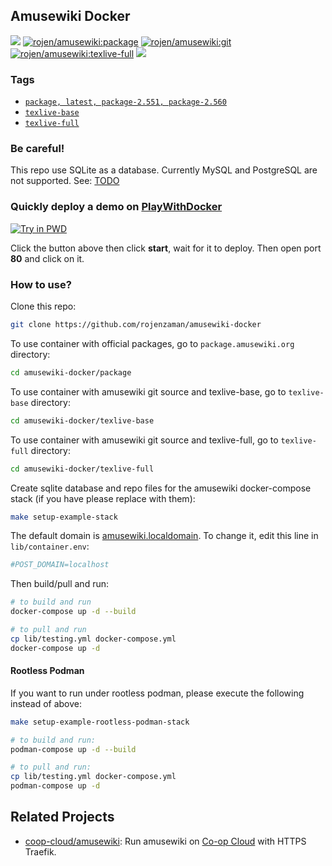 ## Amusewiki Docker

[![](https://img.shields.io/docker/image-size/rojen/amusewiki/latest)](https://hub.docker.com/r/rojen/amusewiki) [![rojen/amusewiki:package](https://github.com/rojenzaman/amusewiki-docker/actions/workflows/package.yml/badge.svg)](https://github.com/rojenzaman/amusewiki-docker/actions/workflows/package.yml) [![rojen/amusewiki:git](https://github.com/rojenzaman/amusewiki-docker/actions/workflows/texlive-base.yml/badge.svg)](https://github.com/rojenzaman/amusewiki-docker/actions/workflows/texlive-base.yml) [![rojen/amusewiki:texlive-full](https://github.com/rojenzaman/amusewiki-docker/actions/workflows/texlive-full.yml/badge.svg)](https://github.com/rojenzaman/amusewiki-docker/actions/workflows/texlive-full.yml) [![](https://img.shields.io/docker/pulls/rojen/amusewiki)](https://hub.docker.com/r/rojen/amusewiki)

<!--
https://badgen.net/docker/layers/rojen/amusewiki/latest/amd64?icon=docker&label=layers
-->

### Tags

 - [`package, latest, package-2.551, package-2.560`](https://github.com/rojenzaman/amusewiki-docker/blob/master/package/Dockerfile)
 - [`texlive-base`](https://github.com/rojenzaman/amusewiki-docker/blob/master/texlive-base/Dockerfile)
 - [`texlive-full`](https://github.com/rojenzaman/amusewiki-docker/blob/master/texlive-full/Dockerfile)

### Be careful!

This repo use SQLite as a database. Currently MySQL and PostgreSQL are not supported. See: [TODO](https://github.com/rojenzaman/amusewiki-docker/blob/master/TODO.md)

### Quickly deploy a demo on [PlayWithDocker](https://labs.play-with-docker.com/?stack=https://raw.githubusercontent.com/rojenzaman/amusewiki-docker/master/_testing/pwd/stack.yml&stack_name=amusewiki)

[![Try in PWD](https://raw.githubusercontent.com/play-with-docker/stacks/master/assets/images/button.png)](https://labs.play-with-docker.com/?stack=https://raw.githubusercontent.com/rojenzaman/amusewiki-docker/master/_testing/pwd/stack.yml&stack_name=amusewiki)

Click the button above then click **start**, wait for it to deploy. Then open port **80** and click on it.

### How to use?

Clone this repo:

```bash
git clone https://github.com/rojenzaman/amusewiki-docker
```

To use container with official packages, go to `package.amusewiki.org` directory:

```bash
cd amusewiki-docker/package
```

To use container with amusewiki git source and texlive-base, go to `texlive-base` directory:

```bash
cd amusewiki-docker/texlive-base
```

To use container with amusewiki git source and texlive-full, go to `texlive-full` directory:

```bash
cd amusewiki-docker/texlive-full
```

Create sqlite database and repo files for the amusewiki docker-compose stack (if you have please replace with them):

```bash
make setup-example-stack
```

The default domain is [amusewiki.localdomain](http://amusewiki.localdomain). To change it, edit this line in `lib/container.env`:

```bash
#POST_DOMAIN=localhost
```

Then build/pull and run:

```bash
# to build and run
docker-compose up -d --build

# to pull and run
cp lib/testing.yml docker-compose.yml
docker-compose up -d
```

#### Rootless Podman

If you want to run under rootless podman, please execute the following instead of above:

```bash
make setup-example-rootless-podman-stack
```

```bash
# to build and run:
podman-compose up -d --build

# to pull and run:
cp lib/testing.yml docker-compose.yml
podman-compose up -d
```

## Related Projects

 - [coop-cloud/amusewiki](https://git.coopcloud.tech/coop-cloud/amusewiki): Run amusewiki on [Co-op Cloud](https://docs.coopcloud.tech) with HTTPS Traefik.
